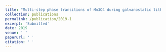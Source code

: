 ```yaml
---
title: "Multi-step phase transitions of Mn3O4 during galvanostatic lithiation: an in-situ TEM investigation."
collection: publications
permalink: /publication/2019-1
excerpt: 'Submitted'
date: 2019
venue: ' '
paperurl: ' '
citation: ' '
---
```


